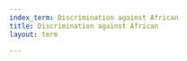 ```yaml
---
index_term: Discrimination against African
title: Discrimination against African
layout: term

---
```

